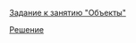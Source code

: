 [Задание к занятию "Объекты"](https://github.com/Isbocha/bjs-2-homeworks/tree/main/4.objects)

[Решение](https://github.com/Isbocha/bjs-2-homeworks/blob/main/4.objects/task.js)